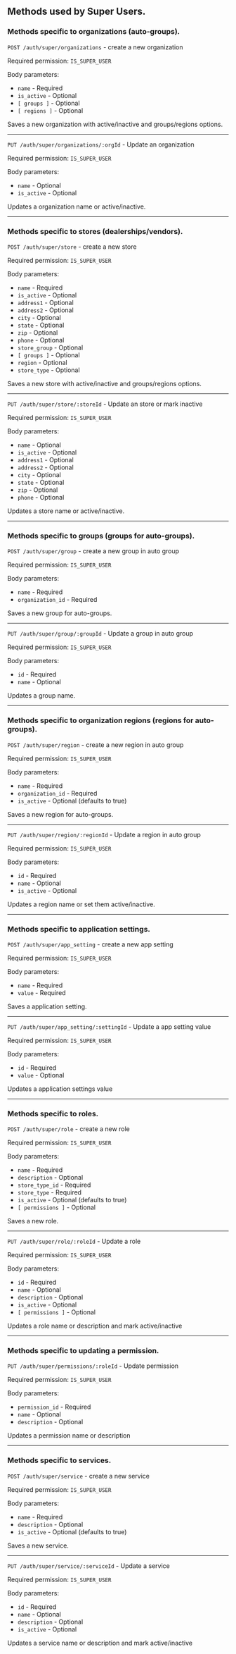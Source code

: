 ## Methods used by Super Users.

### Methods specific to organizations (auto-groups).

`POST /auth/super/organizations` - create a new organization

Required permission: `IS_SUPER_USER`

Body parameters:

* `name` - Required
* `is_active` - Optional
* `[ groups ]` - Optional
* `[ regions ]` - Optional

Saves a new organization with active/inactive and groups/regions options.

***

`PUT /auth/super/organizations/:orgId` - Update an organization

Required permission: `IS_SUPER_USER`

Body parameters:

* `name` - Optional
* `is_active` - Optional

Updates a organization name or active/inactive.

***

### Methods specific to stores (dealerships/vendors).

`POST /auth/super/store` - create a new store

Required permission: `IS_SUPER_USER`

Body parameters:

* `name` - Required
* `is_active` - Optional
* `address1` - Optional
* `address2` - Optional
* `city` - Optional
* `state` - Optional
* `zip` - Optional
* `phone` - Optional
* `store_group` - Optional
* `[ groups ]` - Optional
* `region` - Optional
* `store_type` - Optional

Saves a new store with active/inactive and groups/regions options.

***

`PUT /auth/super/store/:storeId` - Update an store or mark inactive

Required permission: `IS_SUPER_USER`

Body parameters:

* `name` - Optional
* `is_active` - Optional
* `address1` - Optional
* `address2` - Optional
* `city` - Optional
* `state` - Optional
* `zip` - Optional
* `phone` - Optional

Updates a store name or active/inactive.

***

### Methods specific to groups (groups for auto-groups).

`POST /auth/super/group` - create a new group in auto group

Required permission: `IS_SUPER_USER`

Body parameters:

* `name` - Required
* `organization_id` - Required

Saves a new group for auto-groups.

***

`PUT /auth/super/group/:groupId` - Update a group in auto group

Required permission: `IS_SUPER_USER`

Body parameters:

* `id` - Required
* `name` - Optional

Updates a group name.

***

### Methods specific to organization regions (regions for auto-groups).

`POST /auth/super/region` - create a new region in auto group

Required permission: `IS_SUPER_USER`

Body parameters:

* `name` - Required
* `organization_id` - Required
* `is_active` - Optional (defaults to true)

Saves a new region for auto-groups.

***

`PUT /auth/super/region/:regionId` - Update a region in auto group

Required permission: `IS_SUPER_USER`

Body parameters:

* `id` - Required
* `name` - Optional
* `is_active` - Optional

Updates a region name or set them active/inactive.

***

### Methods specific to application settings.

`POST /auth/super/app_setting` - create a new app setting

Required permission: `IS_SUPER_USER`

Body parameters:

* `name` - Required
* `value` - Required

Saves a application setting.

***

`PUT /auth/super/app_setting/:settingId` - Update a app setting value

Required permission: `IS_SUPER_USER`

Body parameters:

* `id` - Required
* `value` - Optional

Updates a application settings value

***

### Methods specific to roles.

`POST /auth/super/role` - create a new role

Required permission: `IS_SUPER_USER`

Body parameters:

* `name` - Required
* `description` - Optional
* `store_type_id` - Required
* `store_type` - Required
* `is_active` - Optional (defaults to true)
* `[ permissions ]` - Optional

Saves a new role.

***

`PUT /auth/super/role/:roleId` - Update a role

Required permission: `IS_SUPER_USER`

Body parameters:

* `id` - Required
* `name` - Optional
* `description` - Optional
* `is_active` - Optional 
* `[ permissions ]` - Optional

Updates a role name or description and mark active/inactive

***

### Methods specific to updating a permission.

`PUT /auth/super/permissions/:roleId` - Update permission

Required permission: `IS_SUPER_USER`

Body parameters:

* `permission_id` - Required
* `name` - Optional
* `description` - Optional

Updates a permission name or description

***

### Methods specific to services.

`POST /auth/super/service` - create a new service

Required permission: `IS_SUPER_USER`

Body parameters:

* `name` - Required
* `description` - Optional
* `is_active` - Optional (defaults to true)

Saves a new service.

***

`PUT /auth/super/service/:serviceId` - Update a service

Required permission: `IS_SUPER_USER`

Body parameters:

* `id` - Required
* `name` - Optional
* `description` - Optional
* `is_active` - Optional 

Updates a service name or description and mark active/inactive
